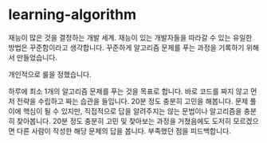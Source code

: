 # learning-algorithm

재능이 많은 것을 결정하는 개발 세계. 재능이 있는 개발자들을 따라갈 수 있는 유일한 방법은 꾸준함이라고 생각합니다. 꾸준하게 알고리즘 문제를 푸는 과정을 기록하기 위해서 만들었습니다.

개인적으로 룰을 정했습니다.

하루에 최소 1개의 알고리즘 문제를 푸는 것을 목표로 합니다.
바로 코드를 짜지 않고 먼저 전략을 수립하고 짜는 습관을 들입니다.
20분 정도 충분히 고민을 해봅니다. 문제 풀이에 핵심이 될 수 있지만, 직접적으로 답을 알려주지는 않는 문법이나 알고리즘을 충분히 찾아봅니다.
20분 정도 충분히 고민 및 찾아보는 과정을 거쳤음에도 도저히 모르겠으면 다른 사람이 작성한 해당 문제의 답을 봅니다.
부족했던 점을 피드백합니다.
